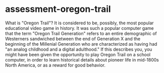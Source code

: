 # assessment-oregon-trail
What is "Oregon Trail"? It is considered to be, possibly, the most popular educational video game in history. It was such a popular computer game that the term "Oregon Trail Generation" refers to an entire demographic of Westerners sandwiched between the end of Generation X and the beginning of the Millenial Generation who are characterized as having had "an analog childhood and a digital adulthood."  If this describes you, you might have been given the opportunity to play Oregon Trail on a school computer, in order to learn historical details about pioneer life in mid-1800s North America, or as a reward for good behavior.
